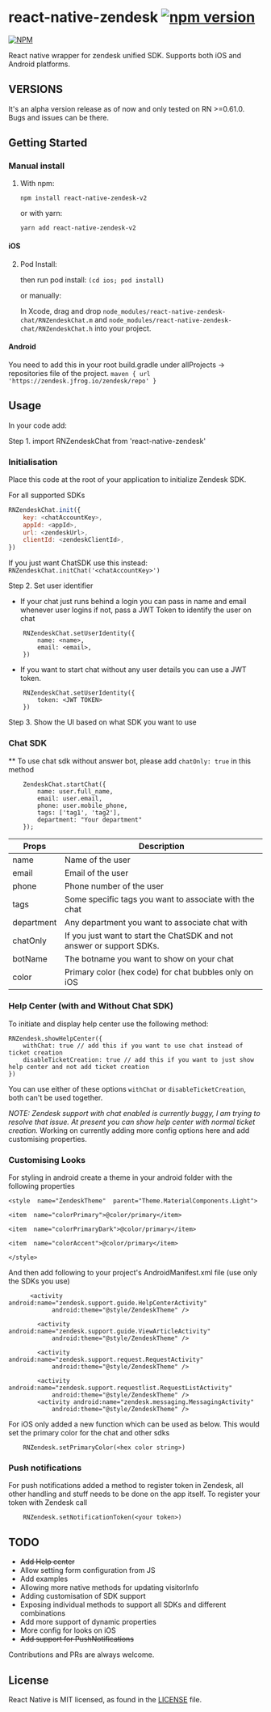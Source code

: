 
# react-native-zendesk [![npm version](https://badge.fury.io/js/react-native-zendesk-v2.svg)](https://badge.fury.io/js/react-native-zendesk-v2)
[![NPM](https://nodei.co/npm/react-native-zendesk-v2.png?downloads=true&downloadRank=true&stars=true)](https://nodei.co/npm/react-native-zendesk-v2/)

React native wrapper for zendesk unified SDK. Supports both iOS and Android platforms.

## VERSIONS
It's an alpha version release as of now and only tested on RN >=0.61.0. Bugs and issues can be there.

## Getting Started

### Manual install

1. With npm:

   `npm install react-native-zendesk-v2`

   or with yarn:

   `yarn add react-native-zendesk-v2`

#### iOS

2. Pod Install:

   then run pod install: `(cd ios; pod install)`

   or manually:

   In Xcode, drag and drop `node_modules/react-native-zendesk-chat/RNZendeskChat.m` and `node_modules/react-native-zendesk-chat/RNZendeskChat.h` into your project.


#### Android

You need to add this in your root build.gradle under allProjects -> repositories file of the project.
`maven { url 'https://zendesk.jfrog.io/zendesk/repo' }`

## Usage

In your code add:

Step 1. import RNZendeskChat from 'react-native-zendesk'

### Initialisation
Place this code at the root of your application to initialize Zendesk SDK.

For all supported SDKs
```javascript
RNZendeskChat.init({
	key: <chatAccountKey>,
	appId: <appId>,
	url: <zendeskUrl>,
	clientId: <zendeskClientId>,
})
```

If you just want ChatSDK use this instead:
`RNZendeskChat.initChat('<chatAccountKey>')`

Step 2. Set user identifier
- If your chat just runs behind a login you can pass in name and email whenever user logins if not, pass a JWT Token to identify the user on chat

```
	RNZendeskChat.setUserIdentity({
		name: <name>,
		email: <email>,
	})
 ```
- If you want to start chat without any user details you can use a JWT token.
```
	RNZendeskChat.setUserIdentity({
		token: <JWT TOKEN>
	})
```

Step 3. Show the UI based on what SDK you want to use
### Chat SDK
** To use chat sdk without answer bot, please add `chatOnly: true` in this method
```
	ZendeskChat.startChat({
		name: user.full_name,
		email: user.email,
		phone: user.mobile_phone,
		tags: ['tag1', 'tag2'],
		department: "Your department"
	});
```
| Props  | Description |
|--|--|
| name | Name of the user |
| email | Email of the user
| phone | Phone number of the user |
| tags | Some specific tags you want to associate with the chat
| department | Any department you want to associate chat with |
| chatOnly | If you just want to start the ChatSDK and not answer or support SDKs. | 
| botName | The botname you want to show on your chat |
| color | Primary color (hex code) for chat bubbles only on iOS |

### Help Center (with and Without Chat SDK)
To initiate and display help center use the following method:
```
RNZendesk.showHelpCenter({
	withChat: true // add this if you want to use chat instead of ticket creation
	disableTicketCreation: true // add this if you want to just show help center and not add ticket creation
})
```
You can use either of these options `withChat` or `disableTicketCreation`, both can't be used together. 

*NOTE: Zendesk support with chat enabled is currently buggy, I am trying to resolve that issue. At present you can show help center with normal ticket creation.*
Working on currently adding more config options here and add customising properties.

### Customising Looks
For styling in android create a theme in your android folder with the following properties
```
<style  name="ZendeskTheme"  parent="Theme.MaterialComponents.Light">

<item  name="colorPrimary">@color/primary</item>

<item  name="colorPrimaryDark">@color/primary</item>

<item  name="colorAccent">@color/primary</item>

</style>
```
And then add following to your project's AndroidManifest.xml file (use only the SDKs you use)
```
      <activity android:name="zendesk.support.guide.HelpCenterActivity"
            android:theme="@style/ZendeskTheme" />

        <activity android:name="zendesk.support.guide.ViewArticleActivity"
            android:theme="@style/ZendeskTheme" />

        <activity android:name="zendesk.support.request.RequestActivity"
            android:theme="@style/ZendeskTheme" />

        <activity android:name="zendesk.support.requestlist.RequestListActivity"
            android:theme="@style/ZendeskTheme" />
        <activity android:name="zendesk.messaging.MessagingActivity"
            android:theme="@style/ZendeskTheme" />
```

For iOS only added a new function which can be used as below. This would set the primary color for the chat and other sdks
```
	RNZendesk.setPrimaryColor(<hex color string>)

```

### Push notifications
For push notifications added a method to register token in Zendesk, all other handling and stuff needs to be done on the app itself.
To register your token with Zendesk call
```
	RNZendesk.setNotificationToken(<your token>)
```


## TODO

- ~~Add Help center~~
- Allow setting form configuration from JS
- Add examples
- Allowing more native methods for updating visitorInfo
- Adding customisation of SDK support
- Exposing individual methods to support all SDKs and different combinations
- Add more support of dynamic properties
- More config for looks on iOS
- ~~Add support for PushNotifications~~

Contributions and PRs are always welcome.

## License

React Native is MIT licensed, as found in the [LICENSE](https://github.com/Saranshmalik/react-native-zendesk/LICENSE) file.

